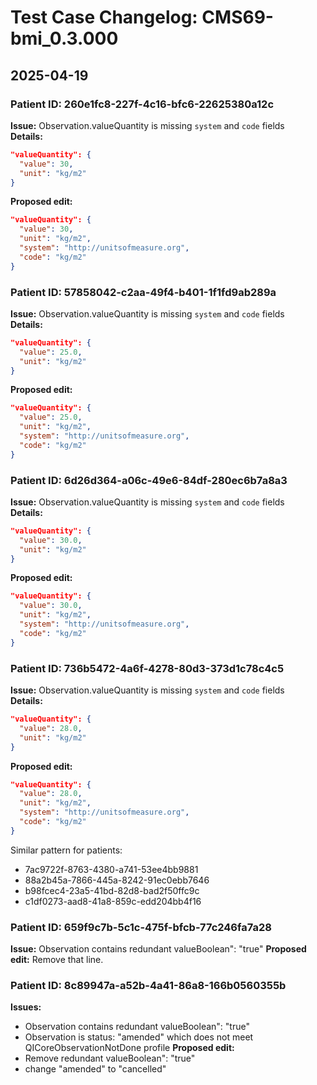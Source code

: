 # Test Case Changelog: CMS69-bmi_0.3.000

## 2025-04-19

### Patient ID: 260e1fc8-227f-4c16-bfc6-22625380a12c
**Issue:** Observation.valueQuantity is missing `system` and `code` fields  
**Details:**  
```json
"valueQuantity": {
  "value": 30,
  "unit": "kg/m2"
}
```
**Proposed edit:**
```json
"valueQuantity": {
  "value": 30,
  "unit": "kg/m2",
  "system": "http://unitsofmeasure.org",
  "code": "kg/m2"
}
```

### Patient ID: 57858042-c2aa-49f4-b401-1f1fd9ab289a
**Issue:** Observation.valueQuantity is missing `system` and `code` fields  
**Details:**  
```json
"valueQuantity": {
  "value": 25.0,
  "unit": "kg/m2"
}
```
**Proposed edit:**
```json
"valueQuantity": {
  "value": 25.0,
  "unit": "kg/m2",
  "system": "http://unitsofmeasure.org",
  "code": "kg/m2"
}
```

### Patient ID: 6d26d364-a06c-49e6-84df-280ec6b7a8a3
**Issue:** Observation.valueQuantity is missing `system` and `code` fields  
**Details:**  
```json
"valueQuantity": {
  "value": 30.0,
  "unit": "kg/m2"
}
```
**Proposed edit:**
```json
"valueQuantity": {
  "value": 30.0,
  "unit": "kg/m2",
  "system": "http://unitsofmeasure.org",
  "code": "kg/m2"
}
```

### Patient ID: 736b5472-4a6f-4278-80d3-373d1c78c4c5
**Issue:** Observation.valueQuantity is missing `system` and `code` fields  
**Details:**  
```json
"valueQuantity": {
  "value": 28.0,
  "unit": "kg/m2"
}
```
**Proposed edit:**
```json
"valueQuantity": {
  "value": 28.0,
  "unit": "kg/m2",
  "system": "http://unitsofmeasure.org",
  "code": "kg/m2"
}
```
Similar pattern for patients:
- 7ac9722f-8763-4380-a741-53ee4bb9881
- 88a2b45a-7866-445a-8242-91ec0ebb7646
- b98fcec4-23a5-41bd-82d8-bad2f50ffc9c
- c1df0273-aad8-41a8-859c-edd204bb4f16

### Patient ID: 659f9c7b-5c1c-475f-bfcb-77c246fa7a28
**Issue:** Observation contains redundant valueBoolean": "true"
**Proposed edit:** Remove that line. 

### Patient ID: 8c89947a-a52b-4a41-86a8-166b0560355b
**Issues:** 
- Observation contains redundant valueBoolean": "true"
- Observation is status: "amended" which does not meet  QICoreObservationNotDone profile
**Proposed edit:** 
- Remove redundant valueBoolean": "true"
- change "amended" to "cancelled"


